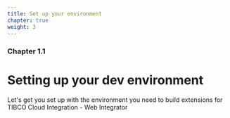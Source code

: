 ```yaml
---
title: Set up your environment
chapter: true
weight: 3
---
```


### Chapter 1.1

# Setting up your dev environment

Let's get you set up with the environment you need to build extensions for TIBCO Cloud Integration - Web Integrator